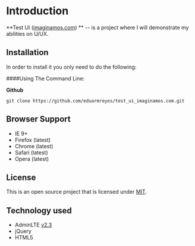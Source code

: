 Introduction
============

**Test UI ([imaginamos.com](https://imaginamos.com)) ** -- is a project where I will demonstrate my abilities on U/UX.

Installation
------------
In order to install it you only need to do the following:

####Using The Command Line:

**Github**

```
git clone https://github.com/eduarmreyes/test_ui_imaginamos.com.git
```

Browser Support
---------------
- IE 9+
- Firefox (latest)
- Chrome (latest)
- Safari (latest)
- Opera (latest)

License
-------
This is an open source project that is licensed under [MIT](http://opensource.org/licenses/MIT).

Technology used
---------
- AdminLTE [v2.3](https://github.com/almasaeed2010/AdminLTE)
- jQuery
- HTML5

